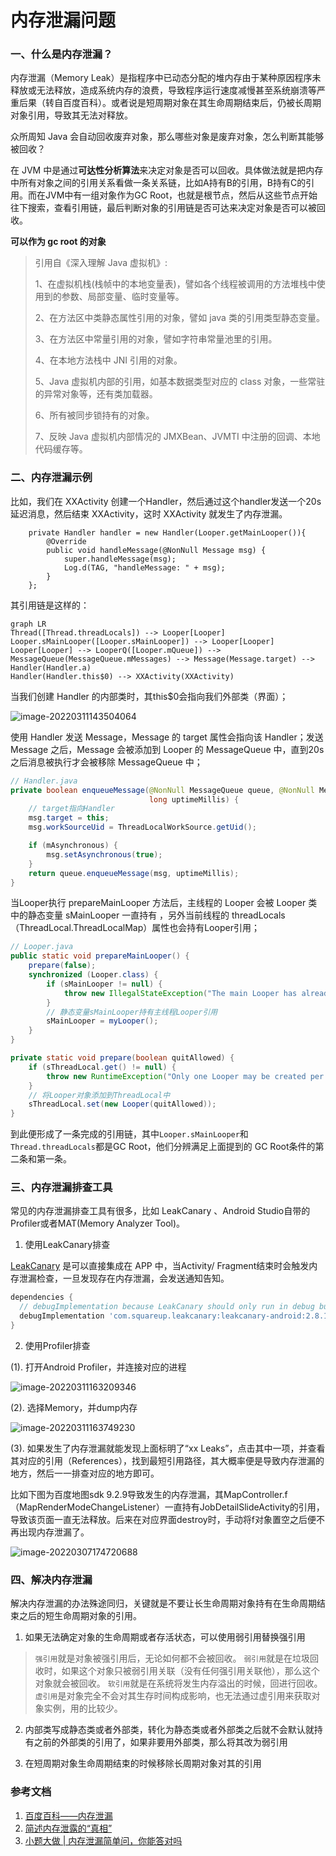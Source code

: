 # 内存泄漏问题



### 一、什么是内存泄漏？

内存泄漏（Memory Leak）是指程序中已动态分配的堆内存由于某种原因程序未释放或无法释放，造成系统内存的浪费，导致程序运行速度减慢甚至系统崩溃等严重后果（转自百度百科）。或者说是短周期对象在其生命周期结束后，仍被长周期对象引用，导致其无法对释放。

众所周知 Java 会自动回收废弃对象，那么哪些对象是废弃对象，怎么判断其能够被回收？

在 JVM 中是通过**可达性分析算法**来决定对象是否可以回收。具体做法就是把内存中所有对象之间的引用关系看做一条关系链，比如A持有B的引用，B持有C的引用。而在JVM中有一组对象作为GC Root，也就是根节点，然后从这些节点开始往下搜索，查看引用链，最后判断对象的引用链是否可达来决定对象是否可以被回收。

**可以作为 gc root 的对象**

> 引用自《深入理解 Java 虚拟机》:
>
> 1、在虚拟机栈(栈帧中的本地变量表)，譬如各个线程被调用的方法堆栈中使用到的参数、局部变量、临时变量等。
>
> 2、在方法区中类静态属性引用的对象，譬如 java 类的引用类型静态变量。
>
> 3、在方法区中常量引用的对象，譬如字符串常量池里的引用。
>
> 4、在本地方法栈中 JNI 引用的对象。
>
> 5、Java 虚拟机内部的引用，如基本数据类型对应的 class 对象，一些常驻的异常对象等，还有类加载器。
>
> 6、所有被同步锁持有的对象。
>
> 7、反映 Java 虚拟机内部情况的 JMXBean、JVMTI 中注册的回调、本地代码缓存等。

### 二、内存泄漏示例

比如，我们在 XXActivity 创建一个Handler，然后通过这个handler发送一个20s延迟消息，然后结束 XXActivity，这时 XXActivity 就发生了内存泄漏。

```
    private Handler handler = new Handler(Looper.getMainLooper()){
        @Override
        public void handleMessage(@NonNull Message msg) {
            super.handleMessage(msg);
            Log.d(TAG, "handleMessage: " + msg);
        }
    };
```

其引用链是这样的：

```mermaid
graph LR
Thread([Thread.threadLocals]) --> Looper[Looper]
Looper.sMainLooper([Looper.sMainLooper]) --> Looper[Looper]
Looper[Looper] --> LooperQ([Looper.mQueue]) --> MessageQueue(MessageQueue.mMessages) --> Message(Message.target) --> Handler(Handler.a) 
Handler(Handler.this$0) --> XXActivity(XXActivity)
```

当我们创建 Handler 的内部类时，其this$0会指向我们外部类（界面）；

![image-20220311143504064](https://s2.loli.net/2022/03/11/7Fj8Ml4hnIAzCeO.png)



使用 Handler 发送 Message，Message 的 target 属性会指向该 Handler；发送 Message 之后，Message 会被添加到 Looper 的 MessageQueue 中，直到20s之后消息被执行才会被移除 MessageQueue 中；

```java
// Handler.java
private boolean enqueueMessage(@NonNull MessageQueue queue, @NonNull Message msg,
                               long uptimeMillis) {
    // target指向Handler
    msg.target = this;
    msg.workSourceUid = ThreadLocalWorkSource.getUid();

    if (mAsynchronous) {
        msg.setAsynchronous(true);
    }
    return queue.enqueueMessage(msg, uptimeMillis);
}
```

当Looper执行 prepareMainLooper 方法后，主线程的 Looper 会被 Looper 类中的静态变量 sMainLooper 一直持有 ，另外当前线程的 threadLocals（ThreadLocal.ThreadLocalMap）属性也会持有Looper引用；

```java
// Looper.java
public static void prepareMainLooper() {
    prepare(false);
    synchronized (Looper.class) {
        if (sMainLooper != null) {
            throw new IllegalStateException("The main Looper has already been prepared.");
        }
        // 静态变量sMainLooper持有主线程Looper引用
        sMainLooper = myLooper();
    }
}

private static void prepare(boolean quitAllowed) {
    if (sThreadLocal.get() != null) {
        throw new RuntimeException("Only one Looper may be created per thread");
    }
    // 将Looper对象添加到ThreadLocal中
    sThreadLocal.set(new Looper(quitAllowed));
}
```

到此便形成了一条完成的引用链，其中`Looper.sMainLooper`和`Thread.threadLocals`都是GC Root，他们分辨满足上面提到的 GC Root条件的第二条和第一条。



### 三、内存泄漏排查工具

常见的内存泄漏排查工具有很多，比如 LeakCanary 、Android Studio自带的Profiler或者MAT(Memory Analyzer Tool)。

1. 使用LeakCanary排查

[LeakCanary](https://github.com/square/leakcanary) 是可以直接集成在 APP 中，当Activity/ Fragment结束时会触发内存泄漏检查，一旦发现存在内存泄漏，会发送通知告知。

```groovy
dependencies {
  // debugImplementation because LeakCanary should only run in debug builds.
  debugImplementation 'com.squareup.leakcanary:leakcanary-android:2.8.1'
}
```



2. 使用Profiler排查

(1). 打开Android Profiler，并连接对应的进程

![image-20220311163209346](https://s2.loli.net/2022/03/11/izJqZGvwt2MVQE8.png)

(2). 选择Memory，并dump内存

![image-20220311163749230](https://s2.loli.net/2022/03/11/CVqg147TyDNpQU6.png)

(3). 如果发生了内存泄漏就能发现上面标明了“xx Leaks”，点击其中一项，并查看其对应的引用（References），找到最短引用路径，其大概率便是导致内存泄漏的地方，然后一一排查对应的地方即可。

比如下图为百度地图sdk 9.2.9导致发生的内存泄漏，其MapController.f（MapRenderModeChangeListener）一直持有JobDetailSlideActivity的引用，导致该页面一直无法释放。后来在对应界面destroy时，手动将f对象置空之后便不再出现内存泄漏了。

![image-20220307174720688](https://s2.loli.net/2022/03/07/xT8ZGinUQdq7Bov.png)



### 四、解决内存泄漏

解决内存泄漏的办法殊途同归，关键就是不要让长生命周期对象持有在生命周期结束之后的短生命周期对象的引用。

1. 如果无法确定对象的生命周期或者存活状态，可以使用弱引用替换强引用

> `强引用`就是对象被强引用后，无论如何都不会被回收。
> `弱引用`就是在垃圾回收时，如果这个对象只被弱引用关联（没有任何强引用关联他），那么这个对象就会被回收。
> `软引用`就是在系统将发生内存溢出的时候，回进行回收。
> `虚引用`是对象完全不会对其生存时间构成影响，也无法通过虚引用来获取对象实例，用的比较少。

2. 内部类写成静态类或者外部类，转化为静态类或者外部类之后就不会默认就持有之前的外部类的引用了，如果非要用外部类，那么将其改为弱引用

3. 在短周期对象生命周期结束的时候移除长周期对象对其的引用





### 参考文档

1. [百度百科——内存泄漏](https://baike.baidu.com/item/%E5%86%85%E5%AD%98%E6%B3%84%E6%BC%8F/6181425)
2. [简述内存泄露的“真相”](https://mp.weixin.qq.com/s/EOLuqtrUhSRcLeCrFiWnnA)
3. [小题大做 | 内存泄漏简单问，你能答对吗](https://juejin.cn/post/6909362503898595342)
